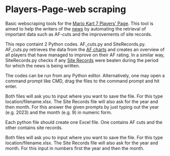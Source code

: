 # Players-Page-web scraping
Basic webscraping tools for the [Mario Kart 7 Players' Page](https://www.mariokart64.com/mk7/). This tool is aimed to help the writers of the [news](https://www.mariokart64.com/mk7/) by automating the retrieval of important data such as AF-cuts and the improvements of site records.

This repo containt 2 Python codes. AF_cuts.py and SiteRecords.py. AF_cuts.py retrieves the data from the [AF charts](https://www.mariokart64.com/mk7/afc.php) and creates an overview of all players that have managed to improve on their AF rating. In a similar way, SiteRecords.py checks if any [Site Records](https://www.mariokart64.com/mk7/wr.php) were beaten during the period for which the news is being written.

The codes can be run from any Python editor. Alternatively, one may open a command prompt like CMD, drag the files to the command prompt and hit enter.

Both files will ask you to input where you want to save the file. For this type location/filename.xlsx.
The Site Records file will also ask for the year and then month. For this answer the given prompts by just typing out the year (e.g. 2023) and the month (e.g. 9) in numeric form.

Each python file should create one Excel file. One contains AF cuts and the other contains site records.

Both files will ask you to input where you want to save the file. For this type location/filename.xlsx.
The Site Records file will also ask for the year and month. For this input in numbers first the year and then the month.
